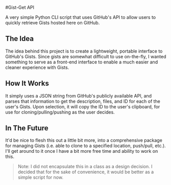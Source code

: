 #Gist-Get API

A very simple Python CLI script that uses GitHub's API to allow users to quickly retrieve Gists hosted here on GitHub.

The Idea
-
The idea behind this project is to create a lightweight, portable interface to GitHub's Gists. Since gists are somewhat difficult to use on-the-fly, I wanted something to serve as a front-end interface to enable a much easier and cleaner experience with Gists.

How It Works
-
It simply uses a JSON string from GitHub's publicly available API, and parses that information to get the description, files, and ID for each of the user's Gists. Upon selection, it will copy the ID to the user's clipboard, for use for cloning/pulling/pushing as the user decides.

In The Future
-
It'd be nice to flesh this out a little bit more, into a comprehensive package for managing Gists (i.e. able to clone to a specified location, push/pull, etc.). I'll get around to it once I have a bit more free time and ability to work on this.

>Note: I did not encapsulate this in a class as a design decision. I decided that for the sake of convenience, it would be better as a simple script for now.
